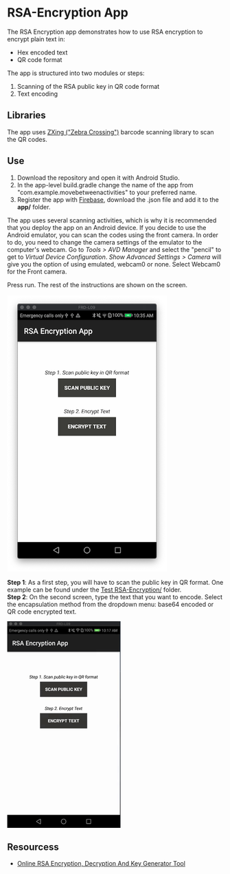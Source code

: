 # RSA-Encryption App 

The RSA Encryption app demonstrates how to use RSA encryption to encrypt plain text in:
<ul>
  <li>Hex encoded text</li>
  <li>QR code format</li>
</ul>
The app is structured into two modules or steps:
<ol>
  <li>Scanning of the RSA public key in QR code format</li>
  <li>Text encoding</li>
</ol>

<h2>Libraries</h2>
The app uses <a href="https://github.com/zxing/zxing">ZXing ("Zebra Crossing")</a> barcode scanning library to scan the QR codes. 

<h2>Use</h2>
<ol>
  <li>Download the repository and open it with Android Studio.</li>
  <li>In the app-level build.gradle change the name of the app from "com.example.movebetweenactivities" to your preferred name.</li>
  <li>Register the app with <a href="https://firebase.google.com/docs/android/setup">Firebase</a>, download the .json file and add it to the <b>app/</b> folder. 
</ol> 

The app uses several scanning activities, which is why it is recommended that you deploy the app on an Android device. If you decide to use the Android emulator, you can scan the codes using the front camera. In order to do, you need to change the camera settings of the emulator to the computer's webcam. Go to <i>Tools > AVD Manager</i> and select the "pencil" to get to <i>Virtual Device Configuration</i>. <i>Show Advanced Settings > Camera</i> will give you the option of using emulated, webcam0 or none. Select Webcam0 for the Front camera.

Press run. The rest of the instructions are shown on the screen.<br/>
<br/>
![](RSA_encryption_app.png)
<br/>

<b>Step 1</b>: As a first step, you will have to scan the public key in QR format. One example can be found under the <a href="https://github.com/daz261/RSA-Encryption/tree/master/Test%20RSA-Encryption">Test RSA-Encryption/</a> folder.<br/>
<b>Step 2</b>: On the second screen, type the text that you want to encode. Select the encapsulation method from the dropdown menu: base64 encoded or QR code encrypted text.<br/>

![](encryption.gif)

<h2>Resourcess</h2>
<ul>
  <li><a href="https://www.devglan.com/online-tools/rsa-encryption-decryption">Online RSA Encryption, Decryption And Key Generator Tool </a> </li>  
</ul>
  
